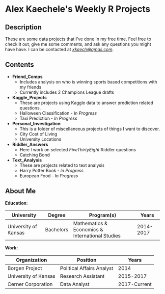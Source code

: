 # Alex Kaechele's Weekly R Projects

## Description

These are some data projects that I've done in my free time. Feel free to check it out, give me some comments, and ask any questions you might have have. I can be contacted at *xkaech@gmail.com*.

## Contents

- **Friend_Comps**
	+ Includes analysis on who is winning sports based competitions with my friends
	+ Currently includes 2 Champions League drafts
- **Kaggle_Projects**
	+ These are projects using Kaggle data to answer prediction related questions.
	+ Halloween Classification - *In Progress*
	+ Taxi Prediction - *In Progress*
- **Personal_Investigation**
	+ This is a folder of miscellaneous projects of things I want to discover.
	+ City Cost of Living
	+ University Locations
- **Riddler_Answers**
	+ Here I work on selected *FiveThirtyEight* Riddler questions
	+ Catching Bond
- **Text_Analysis**
	+ These are projects related to text analysis
	+ Harry Potter Book - *In Progress*
	+ European Food - *In Progress*

## About Me

**Education:** 

| **University**|  **Degree**   |  **Program(s)**  |   **Years**   |
| ------------- | ------------- | ------------- | ------------- |
| University of Kansas  | Bachelors | Mathematics & Economics & International Studies  | 2014-2017 |

**Work:**

| **Organization** |  **Position**   |  **Years**  |
| ------------- | ------------- | ------------- |
| Borgen Project  | Political Affairs Analyst | 2014  |
| University of Kansas  | Research Assistant | 2015-2017  |
| Cerner Corporation  | Data Analyst | 2017-Current  |


